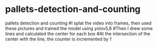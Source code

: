 # pallets-detection-and-counting
pallets detection and counting
#I splat the video into frames, then used these pictures and trained the model using yolov5,8
#Then I drew some lines and calculated the center for each box
#At the intersection of the center with the line, the counter is incremented by 1
